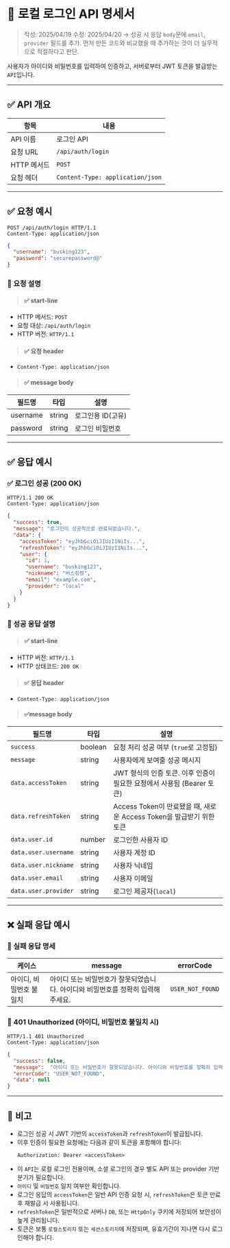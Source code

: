 # 🔐 로컬 로그인 API 명세서
> 작성: 2025/04/19
> 수정: 2025/04/20 → 성공 시 응답 `body`문에 `email`, `provider` 필드를 추가. 먼저 만든 코드와 비교했을 때 추가하는 것이 더 실무적으로 적절하다고 판단.

사용자가 아이디와 비밀번호를 입력하여 인증하고, 서버로부터 JWT 토큰을 발급받는 `API`입니다.

---

## ✅ API 개요

| 항목 | 내용                               |
|------|----------------------------------|
| API 이름 | 로그인 API                          |
| 요청 URL | `/api/auth/login`                |
| HTTP 메서드 | `POST`                           |
| 요청 헤더 | `Content-Type: application/json` |

---

## ✅ 요청 예시

```http
POST /api/auth/login HTTP/1.1
Content-Type: application/json
```

```json
{
  "username": "busking123",
  "password": "securepassword@"
}
```

### 🔎 요청 설명
> #### ✅ start-line
- HTTP 메서드: `POST`
- 요청 대상: `/api/auth/login`
- HTTP 버전: `HTTP/1.1`

> #### ✅ 요청 header
- `Content-Type: application/json`

> #### ✅ message body

| 필드명 | 타입 | 설명          |
|--------|------|-------------|
| username | string | 로그인용 ID(고유) |
| password | string | 로그인 비밀번호    |

---

## ✅ 응답 예시

### ✅ 로그인 성공 (200 OK)

```http
HTTP/1.1 200 OK
Content-Type: application/json
```

```json
{
  "success": true,
  "message": "로그인이 성공적으로 완료되었습니다.",
  "data": {
    "accessToken": "eyJhbGciOiJIUzI1NiIs...",
    "refreshToken": "eyJhbGciOiJIUzI1NiIs...",
    "user": {
      "id": 1,
      "username": "busking123",
      "nickname": "버스킹짱",
      "email": "example.com",
      "provider": "local"
    }
  }
}
```

### 🔐 성공 응답 설명

> #### ✅ start-line
- HTTP 버전: `HTTP/1.1`
- HTTP 상태코드: `200 OK`

> #### ✅ 응답 header
- `Content-Type: application/json`

> #### ✅message body
| 필드명                  | 타입                | 설명                                                 |
|----------------------|-------------------|----------------------------------------------------|
| `success`            | boolean           | 요청 처리 성공 여부 (`true`로 고정됨)                          |
| `message`            | string            | 사용자에게 보여줄 성공 메시지                                   |
| `data.accessToken`   | string | JWT 형식의 인증 토큰. 이후 인증이 필요한 요청에서 사용됨 (Bearer 토큰)     |
| `data.refreshToken`  | string | Access Token이 만료됐을 때, 새로운 Access Token을 발급받기 위한 토큰 |
| `data.user.id`       | number            | 로그인한 사용자 ID                                        |
| `data.user.username` | string            | 사용자 계정 ID                                          |
| `data.user.nickname` | string            | 사용자 닉네임                                            |
| `data.user.email`    | string            | 사용자 이메일                                           |
| `data.user.provider` | string            | 로그인 제공자(`local`)                                   |

---

## ❌ 실패 응답 예시

### 🔐 실패 응답 명세
| 케이스           | message                                     | errorCode        |
|---------------|---------------------------------------------|------------------|
| 아이디, 비밀번호 불일치 |  아이디 또는 비밀번호가 잘못되었습니다. 아이디와 비밀번호를 정확히 입력해주세요.  | `USER_NOT_FOUND` |


### 🚫 401 Unauthorized (아이디, 비밀번호 불일치 시)

```http
HTTP/1.1 401 Unauthorized
Content-Type: application/json
```

```json
{
  "success": false,
  "message":  "아이디 또는 비밀번호가 잘못되었습니다. 아이디와 비밀번호를 정확히 입력해주세요.",
  "errorCode": "USER_NOT_FOUND",
  "data": null
}
```

---

## 📌 비고

- 로그인 성공 시 JWT 기반의 `accessToken`과 `refreshToken`이 발급됩니다.
- 이후 인증이 필요한 요청에는 다음과 같이 토큰을 포함해야 합니다:
  ```
  Authorization: Bearer <accessToken>
  ```
- 이 `API`는 로컬 로그인 전용이며, 소셜 로그인의 경우 별도 API 또는 provider 기반 분기가 필요합니다.
- `아이디` 및 `비밀번호` 일치 여부만 확인합니다.
- 로그인 응답의 `accessToken`은 일반 API 인증 요청 시, `refreshToken`은 토큰 만료 후 재발급 시 사용됩니다.
- `refreshToken`은 일반적으로 서버나 `DB`, 또는 `HttpOnly` 쿠키에 저장되어 보안성이 높게 관리됩니다.
- 토큰은 보통 `로컬스토리지` 또는 `세션스토리지`에 저장되며, 유효기간이 지나면 다시 로그인해야 합니다.
